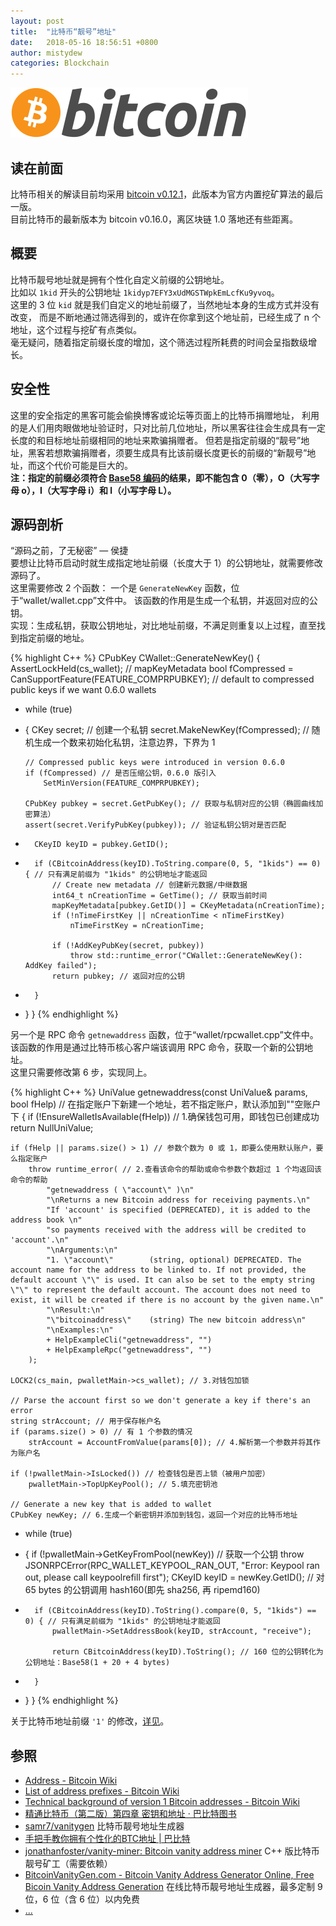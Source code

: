 ```yaml
---
layout: post
title:  "比特币“靓号”地址"
date:   2018-05-16 18:56:51 +0800
author: mistydew
categories: Blockchain
---
```

![bitcoin](/images/20180504/bitcoin.svg)

## 读在前面
比特币相关的解读目前均采用 [bitcoin v0.12.1](https://github.com/bitcoin/bitcoin/tree/v0.12.1)，此版本为官方内置挖矿算法的最后一版。<br>
目前比特币的最新版本为 bitcoin v0.16.0，离区块链 1.0 落地还有些距离。

## 概要
比特币靓号地址就是拥有个性化自定义前缀的公钥地址。<br>
比如以 `1kid` 开头的公钥地址 `1kidyp7EFY3xUdMGSTWpkEmLcfKu9yvoq`。<br>
这里的 3 位 `kid` 就是我们自定义的地址前缀了，当然地址本身的生成方式并没有改变，
而是不断地通过筛选得到的，或许在你拿到这个地址前，已经生成了 n 个地址，这个过程与挖矿有点类似。<br>
毫无疑问，随着指定前缀长度的增加，这个筛选过程所耗费的时间会呈指数级增长。

## 安全性
这里的安全指定的黑客可能会偷换博客或论坛等页面上的比特币捐赠地址，
利用的是人们用肉眼做地址验证时，只对比前几位地址，所以黑客往往会生成具有一定长度的和目标地址前缀相同的地址来欺骗捐赠者。
但若是指定前缀的“靓号”地址，黑客若想欺骗捐赠者，须要生成具有比该前缀长度更长的前缀的“新靓号”地址，而这个代价可能是巨大的。<br>
**注：指定的前缀必须符合 [Base58 编码](/2018/05/12/base58-encoding)的结果，即不能包含 0（零），O（大写字母 o），I（大写字母 i）和 l（小写字母 L）。**

## 源码剖析
“源码之前，了无秘密” — 侯捷<br>
要想让比特币启动时就生成指定地址前缀（长度大于 1）的公钥地址，就需要修改源码了。<br>
这里需要修改 2 个函数：
一个是 `GenerateNewKey` 函数，位于“wallet/wallet.cpp”文件中。
该函数的作用是生成一个私钥，并返回对应的公钥。<br>
实现：生成私钥，获取公钥地址，对比地址前缀，不满足则重复以上过程，直至找到指定前缀的地址。

{% highlight C++ %}
CPubKey CWallet::GenerateNewKey()
{
    AssertLockHeld(cs_wallet); // mapKeyMetadata
    bool fCompressed = CanSupportFeature(FEATURE_COMPRPUBKEY); // default to compressed public keys if we want 0.6.0 wallets

+   while (true)
+   {
        CKey secret; // 创建一个私钥
        secret.MakeNewKey(fCompressed); // 随机生成一个数来初始化私钥，注意边界，下界为 1
    
        // Compressed public keys were introduced in version 0.6.0
        if (fCompressed) // 是否压缩公钥，0.6.0 版引入
            SetMinVersion(FEATURE_COMPRPUBKEY);
    
        CPubKey pubkey = secret.GetPubKey(); // 获取与私钥对应的公钥（椭圆曲线加密算法）
        assert(secret.VerifyPubKey(pubkey)); // 验证私钥公钥对是否匹配

+       CKeyID keyID = pubkey.GetID();
+       if (CBitcoinAddress(keyID).ToString.compare(0, 5, "1kids") == 0) { // 只有满足前缀为 "1kids" 的公钥地址才能返回
            // Create new metadata // 创建新元数据/中继数据
            int64_t nCreationTime = GetTime(); // 获取当前时间
            mapKeyMetadata[pubkey.GetID()] = CKeyMetadata(nCreationTime);
            if (!nTimeFirstKey || nCreationTime < nTimeFirstKey)
                nTimeFirstKey = nCreationTime;
    
            if (!AddKeyPubKey(secret, pubkey))
                throw std::runtime_error("CWallet::GenerateNewKey(): AddKey failed");
            return pubkey; // 返回对应的公钥
+       }
+   }
}
{% endhighlight %}

另一个是 RPC 命令 `getnewaddress` 函数，位于“wallet/rpcwallet.cpp”文件中。
该函数的作用是通过比特币核心客户端该调用 RPC 命令，获取一个新的公钥地址。<br>
这里只需要修改第 6 步，实现同上。

{% highlight C++ %}
UniValue getnewaddress(const UniValue& params, bool fHelp) // 在指定账户下新建一个地址，若不指定账户，默认添加到""空账户下
{
    if (!EnsureWalletIsAvailable(fHelp)) // 1.确保钱包可用，即钱包已创建成功
        return NullUniValue;
    
    if (fHelp || params.size() > 1) // 参数个数为 0 或 1，即要么使用默认账户，要么指定账户
        throw runtime_error( // 2.查看该命令的帮助或命令参数个数超过 1 个均返回该命令的帮助
            "getnewaddress ( \"account\" )\n"
            "\nReturns a new Bitcoin address for receiving payments.\n"
            "If 'account' is specified (DEPRECATED), it is added to the address book \n"
            "so payments received with the address will be credited to 'account'.\n"
            "\nArguments:\n"
            "1. \"account\"        (string, optional) DEPRECATED. The account name for the address to be linked to. If not provided, the default account \"\" is used. It can also be set to the empty string \"\" to represent the default account. The account does not need to exist, it will be created if there is no account by the given name.\n"
            "\nResult:\n"
            "\"bitcoinaddress\"    (string) The new bitcoin address\n"
            "\nExamples:\n"
            + HelpExampleCli("getnewaddress", "")
            + HelpExampleRpc("getnewaddress", "")
        );

    LOCK2(cs_main, pwalletMain->cs_wallet); // 3.对钱包加锁

    // Parse the account first so we don't generate a key if there's an error
    string strAccount; // 用于保存帐户名
    if (params.size() > 0) // 有 1 个参数的情况
        strAccount = AccountFromValue(params[0]); // 4.解析第一个参数并将其作为账户名

    if (!pwalletMain->IsLocked()) // 检查钱包是否上锁（被用户加密）
        pwalletMain->TopUpKeyPool(); // 5.填充密钥池

    // Generate a new key that is added to wallet
    CPubKey newKey; // 6.生成一个新密钥并添加到钱包，返回一个对应的比特币地址
+   while (true)
+   {
        if (!pwalletMain->GetKeyFromPool(newKey)) // 获取一个公钥
            throw JSONRPCError(RPC_WALLET_KEYPOOL_RAN_OUT, "Error: Keypool ran out, please call keypoolrefill first");
        CKeyID keyID = newKey.GetID(); // 对 65 bytes 的公钥调用 hash160(即先 sha256, 再 ripemd160)
    
+       if (CBitcoinAddress(keyID).ToString().compare(0, 5, "1kids") == 0) { // 只有满足前缀为 "1kids" 的公钥地址才能返回
            pwalletMain->SetAddressBook(keyID, strAccount, "receive");
    
            return CBitcoinAddress(keyID).ToString(); // 160 位的公钥转化为公钥地址：Base58(1 + 20 + 4 bytes)
+       }
+   }
}
{% endhighlight %}

关于比特币地址前缀 `'1'` 的修改，[详见](/2018/05/13/how-to-make-an-altcoin)。

## 参照
* [Address - Bitcoin Wiki](https://en.bitcoin.it/wiki/Address)
* [List of address prefixes - Bitcoin Wiki](https://en.bitcoin.it/wiki/List_of_address_prefixes)
* [Technical background of version 1 Bitcoin addresses - Bitcoin Wiki](https://en.bitcoin.it/wiki/Technical_background_of_version_1_Bitcoin_addresses)
* [精通比特币（第二版）第四章 密钥和地址 · 巴比特图书](http://book.8btc.com/books/6/masterbitcoin2cn/_book/ch04.html)
* [samr7/vanitygen](https://github.com/samr7/vanitygen) 比特币靓号地址生成器
* [手把手教你拥有个性化的BTC地址 \| 巴比特](http://www.8btc.com/get-a-vanitygen-address)
* [jonathanfoster/vanity-miner: Bitcoin vanity address miner](https://github.com/jonathanfoster/vanity-miner) C++ 版比特币靓号矿工（需要依赖）
* [BitcoinVanityGen.com - Bitcoin Vanity Address Generator Online, Free Bicoin Vanity Address Generation](http://bitcoinvanitygen.com) 在线比特币靓号地址生成器，最多定制 9 位，6 位（含 6 位）以内免费
* [...](https://github.com/mistydew/blockchain)
